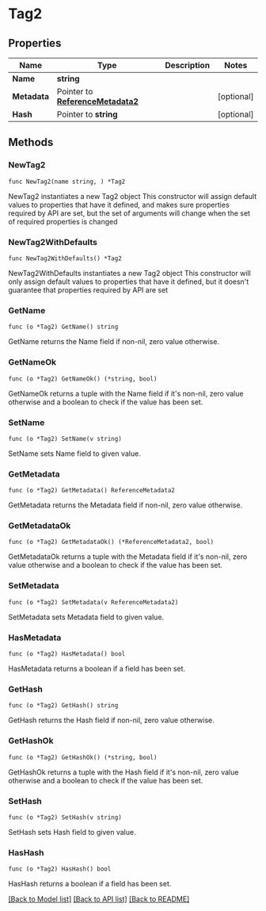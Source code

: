 # Tag2

## Properties

Name | Type | Description | Notes
------------ | ------------- | ------------- | -------------
**Name** | **string** |  | 
**Metadata** | Pointer to [**ReferenceMetadata2**](ReferenceMetadata2.md) |  | [optional] 
**Hash** | Pointer to **string** |  | [optional] 

## Methods

### NewTag2

`func NewTag2(name string, ) *Tag2`

NewTag2 instantiates a new Tag2 object
This constructor will assign default values to properties that have it defined,
and makes sure properties required by API are set, but the set of arguments
will change when the set of required properties is changed

### NewTag2WithDefaults

`func NewTag2WithDefaults() *Tag2`

NewTag2WithDefaults instantiates a new Tag2 object
This constructor will only assign default values to properties that have it defined,
but it doesn't guarantee that properties required by API are set

### GetName

`func (o *Tag2) GetName() string`

GetName returns the Name field if non-nil, zero value otherwise.

### GetNameOk

`func (o *Tag2) GetNameOk() (*string, bool)`

GetNameOk returns a tuple with the Name field if it's non-nil, zero value otherwise
and a boolean to check if the value has been set.

### SetName

`func (o *Tag2) SetName(v string)`

SetName sets Name field to given value.


### GetMetadata

`func (o *Tag2) GetMetadata() ReferenceMetadata2`

GetMetadata returns the Metadata field if non-nil, zero value otherwise.

### GetMetadataOk

`func (o *Tag2) GetMetadataOk() (*ReferenceMetadata2, bool)`

GetMetadataOk returns a tuple with the Metadata field if it's non-nil, zero value otherwise
and a boolean to check if the value has been set.

### SetMetadata

`func (o *Tag2) SetMetadata(v ReferenceMetadata2)`

SetMetadata sets Metadata field to given value.

### HasMetadata

`func (o *Tag2) HasMetadata() bool`

HasMetadata returns a boolean if a field has been set.

### GetHash

`func (o *Tag2) GetHash() string`

GetHash returns the Hash field if non-nil, zero value otherwise.

### GetHashOk

`func (o *Tag2) GetHashOk() (*string, bool)`

GetHashOk returns a tuple with the Hash field if it's non-nil, zero value otherwise
and a boolean to check if the value has been set.

### SetHash

`func (o *Tag2) SetHash(v string)`

SetHash sets Hash field to given value.

### HasHash

`func (o *Tag2) HasHash() bool`

HasHash returns a boolean if a field has been set.


[[Back to Model list]](../README.md#documentation-for-models) [[Back to API list]](../README.md#documentation-for-api-endpoints) [[Back to README]](../README.md)


